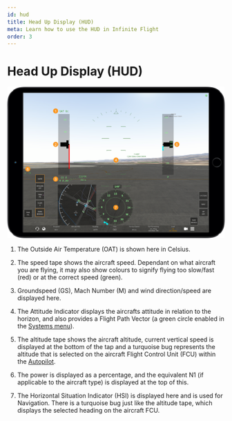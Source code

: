 ```yaml
---
id: hud
title: Head Up Display (HUD)
meta: Learn how to use the HUD in Infinite Flight
order: 3
---
```


# Head Up Display (HUD)

![Head Up Display](_images/manual/frames/hud.png)



1. The Outside Air Temperature (OAT) is shown here in Celsius.

   

2. The speed tape shows the aircraft speed. Dependant on what aircraft you are flying, it may also show colours to signify flying too slow/fast (red) or at the correct speed (green).

   

3. Groundspeed (GS), Mach Number (M) and wind direction/speed are displayed here.

   

4. The Attitude Indicator displays the aircrafts attitude in relation to the horizon, and also provides a Flight Path Vector (a green circle enabled in the [Systems menu](/docs/manual/pilot-user-interface/systems)).

   

5. The altitude tape shows the aircraft altitude, current vertical speed is displayed at the bottom of the tap and a turquoise bug represents the altitude that is selected on the aircraft Flight Control Unit (FCU) within the [Autopilot](/docs/manual/pilot-user-interface/autopilot).

   

6. The power is displayed as a percentage, and the equivalent N1 (if applicable to the aircraft type) is displayed at the top of this.

   

7. The Horizontal Situation Indicator (HSI) is displayed here and is used for Navigation. There is a turquoise bug just like the altitude tape, which displays the selected heading on the aircraft FCU.